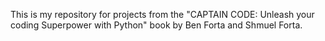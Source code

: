 This is my repository for projects from the "CAPTAIN CODE: Unleash your coding Superpower with Python" book by Ben Forta and Shmuel Forta.
